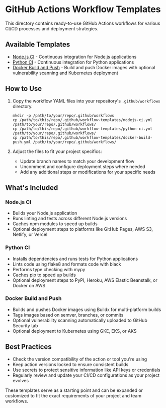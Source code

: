 # GitHub Actions Workflow Templates

This directory contains ready-to-use GitHub Actions workflows for various CI/CD processes and deployment strategies.

## Available Templates

- [Node.js CI](./nodejs-ci.yml) - Continuous integration for Node.js applications
- [Python CI](./python-ci.yml) - Continuous integration for Python applications
- [Docker Build and Push](./docker-build-push.yml) - Build and push Docker images with optional vulnerability scanning and Kubernetes deployment

## How to Use

1. Copy the workflow YAML files into your repository's `.github/workflows` directory.
    ```
    mkdir -p /path/to/your/repo/.github/workflows
    cp /path/to/this/repo/.github/workflow-templates/nodejs-ci.yml /path/to/your/repo/.github/workflows/
    cp /path/to/this/repo/.github/workflow-templates/python-ci.yml /path/to/your/repo/.github/workflows/
    cp /path/to/this/repo/.github/workflow-templates/docker-build-push.yml /path/to/your/repo/.github/workflows/
    ```

2. Adjust the files to fit your project specifics:
    - Update branch names to match your development flow
    - Uncomment and configure deployment steps where needed
    - Add any additional steps or modifications for your specific needs

## What's Included

### Node.js CI

- Builds your Node.js application
- Runs linting and tests across different Node.js versions
- Caches npm modules to speed up builds
- Optional deployment steps to platforms like GitHub Pages, AWS S3, Netlify, or Vercel

### Python CI

- Installs dependencies and runs tests for Python applications
- Lints code using flake8 and formats code with black
- Performs type checking with mypy
- Caches pip to speed up builds
- Optional deployment steps to PyPI, Heroku, AWS Elastic Beanstalk, or Docker on AWS

### Docker Build and Push

- Builds and pushes Docker images using Buildx for multi-platform builds
- Tags images based on semver, branches, or commits
- Optional vulnerability scanning automatically uploaded to GitHub Security tab
- Optional deployment to Kubernetes using GKE, EKS, or AKS

## Best Practices

- Check the version compatibility of the action or tool you're using
- Keep action versions locked to ensure consistent builds
- Use secrets to protect sensitive information like API keys or credentials
- Regularly review and update your CI/CD configurations as your project evolves

These templates serve as a starting point and can be expanded or customized to fit the exact requirements of your project and team workflows.
